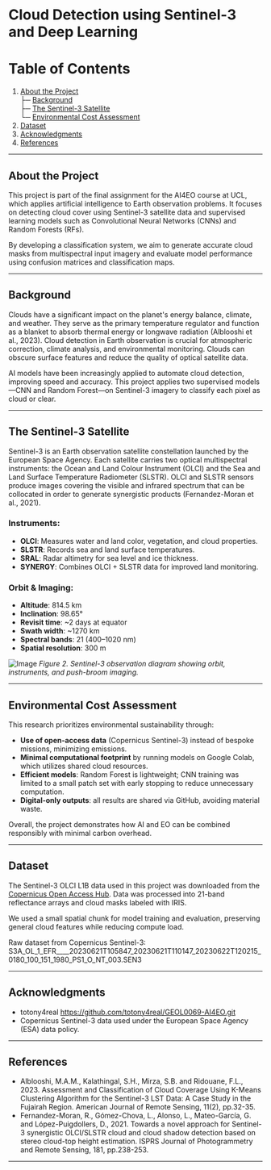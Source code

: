 #  Cloud Detection using Sentinel-3 and Deep Learning

#  Table of Contents

1. [About the Project](#about-the-project)  
   ├─ [Background](#background)  
   ├─ [The Sentinel-3 Satellite](#the-sentinel-3-satellite)  
   └─ [Environmental Cost Assessment](#environmental-cost-assessment)  
2. [Dataset](#dataset)   
3. [Acknowledgments](#acknowledgments)  
4. [References](#references)  

---

##  About the Project

This project is part of the final assignment for the AI4EO course at UCL, which applies artificial intelligence to Earth observation problems. It focuses on detecting cloud cover using Sentinel-3 satellite data and supervised learning models such as Convolutional Neural Networks (CNNs) and Random Forests (RFs).

By developing a classification system, we aim to generate accurate cloud masks from multispectral input imagery and evaluate model performance using confusion matrices and classification maps.

---

##  Background

Clouds have a significant impact on the planet's energy balance, climate, and weather. They serve as the primary temperature regulator and function as a blanket to absorb thermal energy or longwave radiation (Alblooshi et al., 2023). Cloud detection in Earth observation is crucial for atmospheric correction, climate analysis, and environmental monitoring. Clouds can obscure surface features and reduce the quality of optical satellite data. 

AI models have been increasingly applied to automate cloud detection, improving speed and accuracy. This project applies two supervised models—CNN and Random Forest—on Sentinel-3 imagery to classify each pixel as cloud or clear.

---

##  The Sentinel-3 Satellite

Sentinel-3 is an Earth observation satellite constellation launched by the European Space Agency. Each satellite carries two optical multispectral instruments: the Ocean and Land Colour Instrument (OLCI) and the Sea and Land Surface Temperature Radiometer (SLSTR). OLCI and SLSTR sensors produce images covering the visible and infrared spectrum that can be collocated in order to generate synergistic products (Fernandez-Moran et al., 2021).

### Instruments:
- **OLCI**: Measures water and land color, vegetation, and cloud properties.
- **SLSTR**: Records sea and land surface temperatures.
- **SRAL**: Radar altimetry for sea level and ice thickness.
- **SYNERGY**: Combines OLCI + SLSTR data for improved land monitoring.

### Orbit & Imaging:
- **Altitude**: 814.5 km  
- **Inclination**: 98.65°  
- **Revisit time**: ~2 days at equator  
- **Swath width**: ~1270 km  
- **Spectral bands**: 21 (400–1020 nm)  
- **Spatial resolution**: 300 m  

![Image](https://github.com/user-attachments/assets/ac35a764-c6ae-402b-806a-1b5f86be6aae) 
*Figure 2. Sentinel-3 observation diagram showing orbit, instruments, and push-broom imaging.*

---

## Environmental Cost Assessment

This research prioritizes environmental sustainability through:

- **Use of open-access data** (Copernicus Sentinel-3) instead of bespoke missions, minimizing emissions.
- **Minimal computational footprint** by running models on Google Colab, which utilizes shared cloud resources.
- **Efficient models**: Random Forest is lightweight; CNN training was limited to a small patch set with early stopping to reduce unnecessary computation.
- **Digital-only outputs**: all results are shared via GitHub, avoiding material waste.

Overall, the project demonstrates how AI and EO can be combined responsibly with minimal carbon overhead.


---

##  Dataset

The Sentinel-3 OLCI L1B data used in this project was downloaded from the [Copernicus Open Access Hub](https://dataspace.copernicus.eu/). Data was processed into 21-band reflectance arrays and cloud masks labeled with IRIS.

We used a small spatial chunk for model training and evaluation, preserving general cloud features while reducing compute load.

Raw dataset from Copernicus Sentinel-3: S3A_OL_1_EFR____20230621T105847_20230621T110147_20230622T120215_0180_100_151_1980_PS1_O_NT_003.SEN3

---

##  Acknowledgments

- totony4real https://github.com/totony4real/GEOL0069-AI4EO.git
- Copernicus Sentinel-3 data used under the European Space Agency (ESA) data policy.

---

##  References

- Alblooshi, M.A.M., Kalathingal, S.H., Mirza, S.B. and Ridouane, F.L., 2023. Assessment and Classification of Cloud Coverage Using K-Means Clustering Algorithm for the Sentinel-3 LST Data: A Case Study in the Fujairah Region. American Journal of Remote Sensing, 11(2), pp.32-35.    
- Fernandez-Moran, R., Gómez-Chova, L., Alonso, L., Mateo-García, G. and López-Puigdollers, D., 2021. Towards a novel approach for Sentinel-3 synergistic OLCI/SLSTR cloud and cloud shadow detection based on stereo cloud-top height estimation. ISPRS Journal of Photogrammetry and Remote Sensing, 181, pp.238-253.

---

